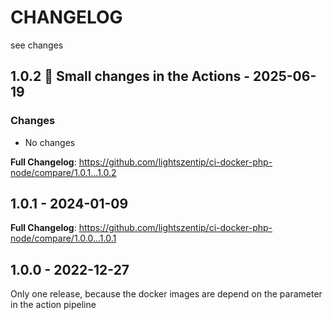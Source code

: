 # CHANGELOG

see changes

## 1.0.2 🌈 Small changes in the Actions - 2025-06-19

### Changes

* No changes

<!-- Release notes generated using configuration in .github/release.yml at main -->
**Full Changelog**: https://github.com/lightszentip/ci-docker-php-node/compare/1.0.1...1.0.2

## 1.0.1 - 2024-01-09

<!-- Release notes generated using configuration in .github/release.yml at main -->
**Full Changelog**: https://github.com/lightszentip/ci-docker-php-node/compare/1.0.0...1.0.1

## 1.0.0 - 2022-12-27

Only one release, because the docker images are depend on the parameter in the action pipeline
